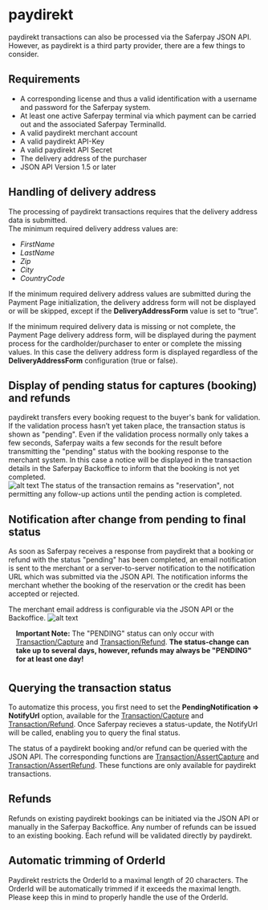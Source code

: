 # paydirekt

paydirekt transactions can also be processed via the Saferpay JSON API. However, as paydirekt is a third party provider, there are a few things to consider.

## <a name="pd-requirement"></a> Requirements

* A corresponding license and thus a valid identification with a username and password for the Saferpay system.
* At least one active Saferpay terminal via which payment can be carried out and the associated Saferpay TerminalId.
*	A valid paydirekt merchant account
*	A valid paydirekt API-Key 
*	A valid paydirekt API Secret
*	The delivery address  of the purchaser
*	JSON API Version 1.5 or later 

## <a name="pd-address"></a> Handling of delivery address
The processing of paydirekt transactions requires that the delivery address data is submitted.  
The minimum required delivery address values are: 
*	_FirstName_
*	_LastName_
*	_Zip_
*	_City_
*	_CountryCode_

If the minimum required delivery address values are submitted during the Payment Page initialization, the delivery address form will not be displayed or will be skipped, except if the **DeliveryAddressForm** value is set to “true”.  

If the minimum required delivery data is missing or not complete, the Payment Page delivery address form, will be displayed during the payment process for the cardholder/purchaser to enter or complete the missing values. In this case the delivery address form is displayed regardless of the **DeliveryAddressForm** configuration (true or false).
## <a name="pd-pending"></a> Display of pending status for captures (booking) and refunds
paydirekt transfers every booking request to the buyer's bank for validation. If the validation process hasn’t yet taken place, the transaction status is shown as "pending". Even if the validation process normally only takes a few seconds, Saferpay waits a few seconds for the result before transmitting the "pending" status with the booking response to the merchant system.
In this case a notice will be displayed in the transaction details in the Saferpay Backoffice to inform that the booking is not yet completed. <br>
![alt text](https://raw.githubusercontent.com/saferpay/sndbx/master/images/paydirekt_pend.PNG "paydirekt pending Backoffice")
The status of the transaction remains as "reservation", not permitting any follow-up actions until the pending action is completed.<br>

## <a name="pd-note"></a>Notification after change from pending to final status
As soon as Saferpay receives a response from paydirekt that a booking or refund with the status "pending"  has been completed, an email notification is sent to the merchant or a server-to-server notification to the notification URL which was submitted via the JSON API. The notification informs the merchant whether the booking of the reservation or the credit has been accepted or rejected.  

The merchant email address is configurable via the JSON API or the Backoffice.
![alt text](https://raw.githubusercontent.com/saferpay/sndbx/master/images/paydirekt_email.PNG "paydirekt email Backoffice")

<div class="warning" style="min-height: 75px;">
  <span class="glyphicon glyphicon-exclamation-sign" style="color: rgb(240, 169, 43);font-size: 55px;float: left;height: 75px;margin-right: 15px;margin-top: 0px;"></span>
  <p><strong>Important Note:</strong> The "PENDING" status can only occur with <a href="http://saferpay.github.io/jsonapi/index.html#Payment_v1_Transaction_Capture">Transaction/Capture</a> and <a href="http://saferpay.github.io/jsonapi/index.html#Payment_v1_Transaction_Refund">Transaction/Refund</a>. <strong>The status-change can take up to several days, however, refunds may always be "PENDING" for at least one day!</strong></p>
</div>

## <a name="pd-query"></a> Querying the transaction status
To automatize this process, you first need to set the **PendingNotification => NotifyUrl** option, available for the [Transaction/Capture](http://saferpay.github.io/jsonapi/index.html#Payment_v1_Transaction_Capture) and [Transaction/Refund](http://saferpay.github.io/jsonapi/index.html#Payment_v1_Transaction_Refund).
Once Saferpay recieves a status-update, the NotifyUrl will be called, enabling you to query the final status.

The status of a paydirekt booking and/or refund can be queried with the JSON API.  The corresponding functions are [Transaction/AssertCapture](http://saferpay.github.io/jsonapi/index.html#Payment_v1_Transaction_AssertCapture) and [Transaction/AssertRefund](http://saferpay.github.io/jsonapi/index.html#Payment_v1_Transaction_AssertRefund). These functions are only available for paydirekt transactions.

## <a name="pd-refund"></a> Refunds 
Refunds on existing paydirekt bookings can be initiated via the JSON API or manually in the Saferpay Backoffice. Any number of refunds can be issued to an existing booking. Each refund will be validated directly by paydirekt.

## <a name="pd-orderID"></a> Automatic trimming of OrderId
Paydirekt restricts the OrderId to a maximal length of 20 characters. The OrderId will be automatically trimmed if it exceeds the maximal length. Please keep this in mind to properly handle the use of the OrderId.
